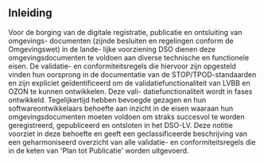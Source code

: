 ## Inleiding
Voor de borging van de digitale registratie, publicatie en ontsluiting van omgevings-
documenten (zijnde besluiten en regelingen conform de Omgevingswet) in de lande-
lijke voorziening DSO dienen deze omgevingsdocumenten te voldoen aan diverse
technische en functionele eisen.
De validatie- en conformiteitsregels die hiervoor zijn opgesteld vinden hun oorsprong
in de documentatie van de STOP/TPOD-standaarden en zijn expliciet geïdentificeerd
om de validatiefunctionaliteit van LVBB en OZON te kunnen ontwikkelen. Deze vali-
datiefunctionaliteit wordt in fases ontwikkeld.
Tegelijkertijd hebben bevoegde gezagen en hun softwareontwikkelaars behoefte aan
inzicht in de eisen waaraan hun omgevingsdocumenten moeten voldoen om straks
succesvol te worden geregistreerd, gepubliceerd en ontsloten in het DSO-LV. Deze
notitie voorziet in deze behoefte en geeft een geclassificeerde beschrijving van een
geharmoniseerd overzicht van alle validatie- en conformiteitsregels die in de keten
van 'Plan tot Publicatie' worden uitgevoerd.